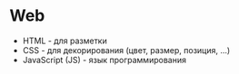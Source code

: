 # Web

* HTML - для разметки
* CSS - для декорирования (цвет, размер, позиция, ...)
* JavaScript (JS) - язык программирования